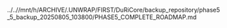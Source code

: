 ../..//mnt/h/ARCHIVE/.UNWRAP/FIRST/DuRiCore/backup_repository/phase5_5_backup_20250805_103800/PHASE5_COMPLETE_ROADMAP.md